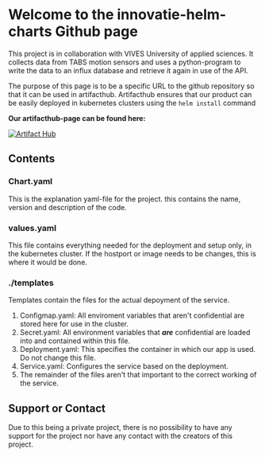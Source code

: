 # Welcome to the innovatie-helm-charts Github page

This project is in collaboration with VIVES University of applied sciences. It collects data from TABS motion sensors and uses a python-program to write the data to an influx database and retrieve it again in use of the API. 

The purpose of this page is to be a specific URL to the github repository so that it can be used in artifacthub. 
Artifacthub ensures that our product can be easily deployed in kubernetes clusters using the `helm install` command

**Our artifacthub-page can be found here:**

[![Artifact Hub](https://img.shields.io/endpoint?url=https://artifacthub.io/badge/repository/motion-sensors)](https://artifacthub.io/packages/search?repo=motion-sensors)

## Contents

### Chart.yaml

This is the explanation yaml-file for the project. this contains the name, version and description of the code.

### values.yaml

This file contains everything needed for the deployment and setup only, in the kubernetes cluster. If the hostport or image needs to be changes, this is where it would be done.

### ./templates

Templates contain the files for the actual depoyment of the service.

1. Configmap.yaml: All enviroment variables that aren't confidential are stored here for use in the cluster.
2. Secret.yaml: All environment variables that ***are*** confidential are loaded into and contained within this file.
3. Deployment.yaml: This specifies the container in which our app is used. Do not change this file.
4. Service.yaml: Configures the service based on the deployment.
5. The remainder of the files aren't that important to the correct working of the service.

## Support or Contact

Due to this being a private project, there is no possibility to have any support for the project nor have any contact with the creators of this project.
